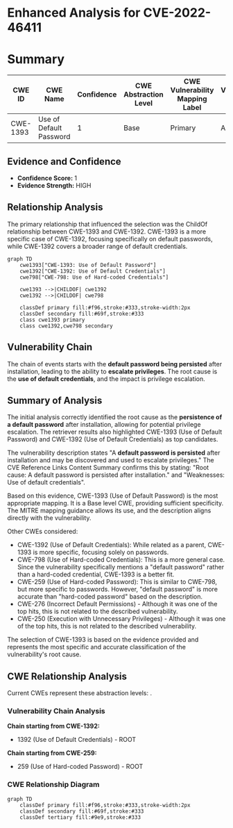 # Enhanced Analysis for CVE-2022-46411

# Summary
| CWE ID  | CWE Name                      | Confidence | CWE Abstraction Level | CWE Vulnerability Mapping Label | CWE-Vulnerability Mapping Notes |
|---------|-------------------------------|------------|-----------------------|---------------------------------|-----------------------------------|
| CWE-1393 | Use of Default Password       | 1          | Base                  | Primary                           | Allowed                           |

## Evidence and Confidence

*   **Confidence Score:** 1
*   **Evidence Strength:** HIGH

## Relationship Analysis
The primary relationship that influenced the selection was the ChildOf relationship between CWE-1393 and CWE-1392. CWE-1393 is a more specific case of CWE-1392, focusing specifically on default passwords, while CWE-1392 covers a broader range of default credentials.

```mermaid
graph TD
    cwe1393["CWE-1393: Use of Default Password"]
    cwe1392["CWE-1392: Use of Default Credentials"]
    cwe798["CWE-798: Use of Hard-coded Credentials"]

    cwe1393 -->|CHILDOF| cwe1392
    cwe1392 -->|CHILDOF| cwe798

    classDef primary fill:#f96,stroke:#333,stroke-width:2px
    classDef secondary fill:#69f,stroke:#333
    class cwe1393 primary
    class cwe1392,cwe798 secondary
```

## Vulnerability Chain
The chain of events starts with the **default password being persisted** after installation, leading to the ability to **escalate privileges**. The root cause is the **use of default credentials**, and the impact is privilege escalation.

## Summary of Analysis
The initial analysis correctly identified the root cause as the **persistence of a default password** after installation, allowing for potential privilege escalation. The retriever results also highlighted CWE-1393 (Use of Default Password) and CWE-1392 (Use of Default Credentials) as top candidates.

The vulnerability description states "A **default password is persisted** after installation and may be discovered and used to escalate privileges." The CVE Reference Links Content Summary confirms this by stating: "Root cause: A default password is persisted after installation." and "Weaknesses: Use of default credentials".

Based on this evidence, CWE-1393 (Use of Default Password) is the most appropriate mapping. It is a Base level CWE, providing sufficient specificity. The MITRE mapping guidance allows its use, and the description aligns directly with the vulnerability.

Other CWEs considered:

*   CWE-1392 (Use of Default Credentials): While related as a parent, CWE-1393 is more specific, focusing solely on passwords.
*   CWE-798 (Use of Hard-coded Credentials): This is a more general case. Since the vulnerability specifically mentions a "default password" rather than a hard-coded credential, CWE-1393 is a better fit.
*   CWE-259 (Use of Hard-coded Password): This is similar to CWE-798, but more specific to passwords. However, "default password" is more accurate than "hard-coded password" based on the description.
*   CWE-276 (Incorrect Default Permissions) - Although it was one of the top hits, this is not related to the described vulnerability.
*   CWE-250 (Execution with Unnecessary Privileges) - Although it was one of the top hits, this is not related to the described vulnerability.

The selection of CWE-1393 is based on the evidence provided and represents the most specific and accurate classification of the vulnerability's root cause.


## CWE Relationship Analysis

Current CWEs represent these abstraction levels: .


### Vulnerability Chain Analysis

**Chain starting from CWE-1392:**
- 1392 (Use of Default Credentials) - ROOT


**Chain starting from CWE-259:**
- 259 (Use of Hard-coded Password) - ROOT



### CWE Relationship Diagram

```mermaid
graph TD
    classDef primary fill:#f96,stroke:#333,stroke-width:2px
    classDef secondary fill:#69f,stroke:#333
    classDef tertiary fill:#9e9,stroke:#333
```